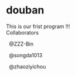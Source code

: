 # douban
This is our frist program !!!
<br/>
Collaborators
<p style=color:"red">&nbsp;&nbsp;@ZZZ-Bin</p>
<p>&nbsp;&nbsp;@songda1013</p>
<p>&nbsp;&nbsp;@zhaoziyichou</p>


